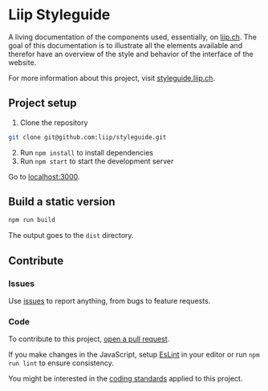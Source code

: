 # Liip Styleguide

A living documentation of the components used, essentially, on [liip.ch](https://www.liip.ch). The goal of this documentation is to illustrate all the elements available and therefor have an overview of the style and behavior of the interface of the website.

For more information about this project, visit [styleguide.liip.ch](http://styleguide.liip.ch).

## Project setup

1. Clone the repository
```bash
git clone git@github.com:liip/styleguide.git
```
2. Run `npm install` to install dependencies
3. Run `npm start` to start the development server

Go to [localhost:3000](http://localhost:3000/).

## Build a static version

```bash
npm run build
```

The output goes to the `dist` directory.

## Contribute

### Issues

Use [issues](https://github.com/liip/styleguide/issues) to report anything, from bugs to feature requests.

### Code

To contribute to this project, [open a pull request](https://github.com/liip/styleguide/pulls).

If you make changes in the JavaScript, setup [EsLint](https://eslint.org/) in your editor or run `npm run lint` to ensure consistency.

You might be interested in the [coding standards](https://github.com/team-rawbot/coding-standards) applied to this project.
